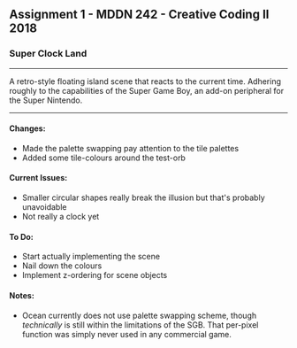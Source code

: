 ## Assignment 1 - MDDN 242 - Creative Coding II 2018

### Super Clock Land

---

A retro-style floating island scene that reacts to the current time. Adhering roughly to the capabilities of the Super Game Boy, an add-on peripheral for the Super Nintendo.

---

#### Changes:
+ Made the palette swapping pay attention to the tile palettes
+ Added some tile-colours around the test-orb

#### Current Issues:
+ Smaller circular shapes really break the illusion but that's probably unavoidable
+ Not really a clock yet

#### To Do:
+ Start actually implementing the scene
+ Nail down the colours
+ Implement z-ordering for scene objects

#### Notes:
+ Ocean currently does not use palette swapping scheme, though *technically* is still within the limitations of the SGB. That per-pixel function was simply never used in any commercial game.
